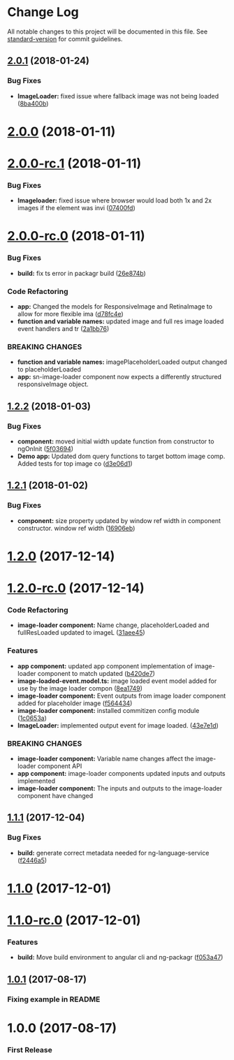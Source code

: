 # Change Log

All notable changes to this project will be documented in this file. See [standard-version](https://github.com/conventional-changelog/standard-version) for commit guidelines.

<a name="2.0.1"></a>
## [2.0.1](https://github.com/thisissoon/angular-image-loader/compare/v2.0.0...v2.0.1) (2018-01-24)


### Bug Fixes

* **ImageLoader:** fixed issue where fallback image was not being loaded ([8ba400b](https://github.com/thisissoon/angular-image-loader/commit/8ba400b))



<a name="2.0.0"></a>
# [2.0.0](https://github.com/thisissoon/angular-image-loader/compare/v2.0.0-rc.1...v2.0.0) (2018-01-11)



<a name="2.0.0-rc.1"></a>
# [2.0.0-rc.1](https://github.com/thisissoon/angular-image-loader/compare/v2.0.0-rc.0...v2.0.0-rc.1) (2018-01-11)


### Bug Fixes

* **Imageloader:** fixed issue where browser would load both 1x and 2x images if the element was invi ([07400fd](https://github.com/thisissoon/angular-image-loader/commit/07400fd))



<a name="2.0.0-rc.0"></a>
# [2.0.0-rc.0](https://github.com/thisissoon/angular-image-loader/compare/v1.2.2...v2.0.0-rc.0) (2018-01-11)


### Bug Fixes

* **build:** fix ts error in packagr build ([26e874b](https://github.com/thisissoon/angular-image-loader/commit/26e874b))


### Code Refactoring

* **app:** Changed the models for ResponsiveImage and RetinaImage to allow for more flexible ima ([d78fc4e](https://github.com/thisissoon/angular-image-loader/commit/d78fc4e))
* **function and variable names:** updated image and full res image loaded event handlers and tr ([2a1bb76](https://github.com/thisissoon/angular-image-loader/commit/2a1bb76))


### BREAKING CHANGES

* **function and variable names:** imagePlaceholderLoaded output changed to placeholderLoaded
* **app:** sn-image-loader component now expects a differently structured responsiveImage
object.



<a name="1.2.2"></a>
## [1.2.2](https://github.com/thisissoon/angular-image-loader/compare/v1.2.1...v1.2.2) (2018-01-03)


### Bug Fixes

* **component:** moved initial width update function from constructor to ngOnInit ([5f03694](https://github.com/thisissoon/angular-image-loader/commit/5f03694))
* **Demo app:** Updated dom query functions to target bottom image comp. Added tests for top image co ([d3e06d1](https://github.com/thisissoon/angular-image-loader/commit/d3e06d1))



<a name="1.2.1"></a>
## [1.2.1](https://github.com/thisissoon/angular-image-loader/compare/v1.2.0...v1.2.1) (2018-01-02)


### Bug Fixes

* **component:** size property updated by window ref width in component constructor. window ref width ([16906eb](https://github.com/thisissoon/angular-image-loader/commit/16906eb))



<a name="1.2.0"></a>
# [1.2.0](https://github.com/thisissoon/angular-image-loader/compare/v1.2.0-rc.0...v1.2.0) (2017-12-14)



<a name="1.2.0-rc.0"></a>
# [1.2.0-rc.0](https://github.com/thisissoon/angular-image-loader/compare/v1.1.1...v1.2.0-rc.0) (2017-12-14)


### Code Refactoring

* **image-loader component:** Name change, placeholderLoaded and fullResLoaded updated to imageL ([31aee45](https://github.com/thisissoon/angular-image-loader/commit/31aee45))


### Features

* **app component:** updated app component implementation of image-loader component to match updated ([b420de7](https://github.com/thisissoon/angular-image-loader/commit/b420de7))
* **image-loaded-event.model.ts:** image loaded event model added for use by the image loader compon ([8ea1749](https://github.com/thisissoon/angular-image-loader/commit/8ea1749))
* **image-loader component:** Event outputs from image loader component added for placeholder image ([f564434](https://github.com/thisissoon/angular-image-loader/commit/f564434))
* **image-loader component:** installed commitizen config module ([1c0653a](https://github.com/thisissoon/angular-image-loader/commit/1c0653a))
* **ImageLoader:** implemented output event for image loaded. ([43e7e1d](https://github.com/thisissoon/angular-image-loader/commit/43e7e1d))


### BREAKING CHANGES

* **image-loader component:** Variable name changes affect the image-loader component API
* **app component:** image-loader components updated inputs and outputs implemented
* **image-loader component:** The inputs and outputs to the image-loader component have changed



<a name="1.1.1"></a>
## [1.1.1](https://github.com/thisissoon/angular-image-loader/compare/v1.1.0...v1.1.1) (2017-12-04)


### Bug Fixes

* **build:** generate correct metadata needed for ng-language-service ([f2446a5](https://github.com/thisissoon/angular-image-loader/commit/f2446a5))



<a name="1.1.0"></a>
# [1.1.0](https://github.com/thisissoon/angular-image-loader/compare/v1.1.0-rc.0...v1.1.0) (2017-12-01)



<a name="1.1.0-rc.0"></a>
# [1.1.0-rc.0](https://github.com/thisissoon/angular-image-loader/compare/v1.0.1...v1.1.0-rc.0) (2017-12-01)


### Features

* **build:** Move build environment to angular cli and ng-packagr ([f053a47](https://github.com/thisissoon/angular-image-loader/commit/f053a47))



<a name="1.0.1"></a>
## [1.0.1](https://github.com/thisissoon/angular-image-loader/compare/v1.0.0...v1.0.1) (2017-08-17)

### Fixing example in README

<a name="1.0.0"></a>
# 1.0.0 (2017-08-17)

### First Release
